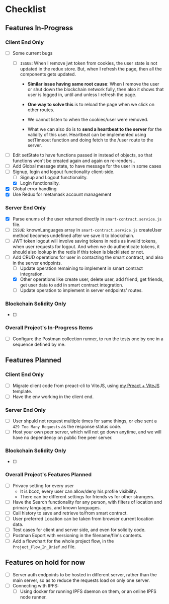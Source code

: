 # Checklist

## Features In-Progress

### Client End Only

- [ ] Some current bugs
  - [ ] `ISSUE`: When I remove jwt token from cookies, the user state is not updated in the redux store. But, when I refresh the page, then all the components gets updated.

    - **Similar issue having same root cause**: When I remove the user or shut down the blockchain network fully, then also it shows that user is logged in, until and unless I refresh the page.

    - **One way to solve this** is to reload the page when we click on other routes.

    - We cannot listen to when the cookies/user were removed.

    - What we can also do is to **send a heartbeat to the server** for the validity of this user. Heartbeat can be implemented using setTimeout function and doing fetch to the /user route to the server.
    
- [ ] Edit setState to have functions passed in instead of objects, so that functions won't be created again and again on re-renders..
- [ ] Add Global message state, to have message for the user in some cases
- [ ] Signup, login and logout functionality client-side.
  - [ ] Signup and Logout functionality.
  - [x] Login functionality.
- [x] Global error handling
- [x] Use Redux for metamask account management

### Server End Only

- [x] Parse enums of the user returned directly in `smart-contract.service.js` file.
- [ ] `ISSUE`: knownLanguages array in `smart-contract.service.js` createUser method becomes undefined after we save it to blockchain.
- [ ] JWT token logout will involve saving tokens in redis as invalid tokens, when user requests for logout. And when we do authenticate tokens, it should also lookup in the redis if this token is blacklisted or not.
- [ ] Add CRUD operations for user in contacting the smart contract, and also in the server endpoints.
  - [ ] Update operation remaining to implement in smart contract integration.
  - [x] Other operations like create user, delete user, add friend, get friends, get user data to add in smart contract integration.
  - [ ] Update operation to implement in server endpoints' routes.

### Blockchain Solidity Only

- [ ] 

### Overall Project's In-Progress Items

- [ ] Configure the Postman collection runner, to run the tests one by one in a sequence defined by me.

## Features Planned

### Client End Only

- [ ] Migrate client code from preact-cli to ViteJS, using [my Preact + ViteJS](https://github.com/gouravkhator/previte) template.
- [ ] Have the env working in the client end.

### Server End Only

- [ ] User shpuld not request multiple times for same things, or else sent a `429 Too Many Requests` as the response status code.
- [ ] Host your own peer server, which will not go down anytime, and we will have no dependency on public free peer server.

### Blockchain Solidity Only

- [ ] 

### Overall Project's Features Planned

- [ ] Privacy setting for every user
  - It is bcoz, every user can allow/deny his profile visibility.
  - There can be different settings for friends vs for other strangers.
- [ ] Have the Search functionality for any person, with filters of location and primary languages, and known languages.
- [ ] Call history to save and retrieve to/from smart contract.
- [ ] User preferred Location can be taken from browser current location data.
- [ ] Test cases for client and server side, and even for solidity code.
- [ ] Postman Export with versioning in the filename/file's contents.
- [ ] Add a flowchart for the whole project flow, in the `Project_Flow_In_Brief.md` file.

## Features on hold for now

- [ ] Server auth endpoints to be hosted in different server, rather than the main server, so as to reduce the requests load on only one server.
- [ ] Connecting with IPFS:
  - [ ] Using docker for running IPFS daemon on them, or an online IPFS node runner.
